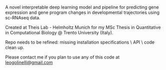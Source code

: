 A novel interpretable deep learning model and pipeline for predicting gene expression and gene program changes in developmental trajectories using sc-RNAseq data.

Created at Theis Lab - Helmholtz Munich for my MSc Thesis in Quantitative in Computational Biology @ Trento University (Italy).

Repo needs to be refined: missing installation specifications \ API \ code clean up.

Please contact me if you plan to use any of this code at leogolinelli@gmail.com

